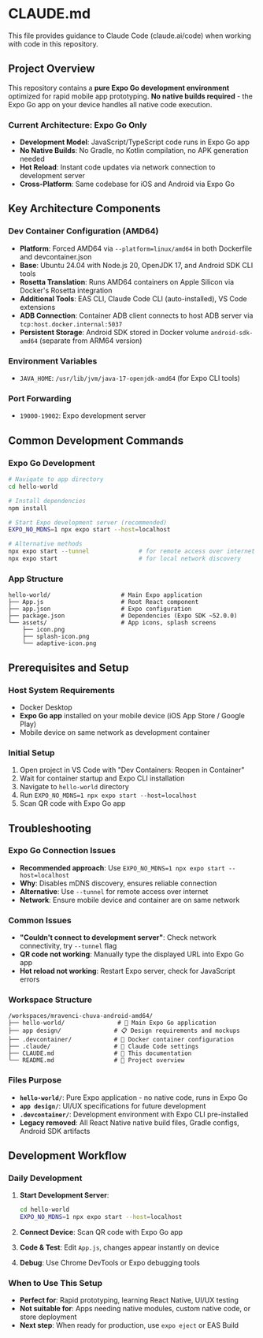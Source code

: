 # CLAUDE.md

This file provides guidance to Claude Code (claude.ai/code) when working with code in this repository.

## Project Overview

This repository contains a **pure Expo Go development environment** optimized for rapid mobile app prototyping. **No native builds required** - the Expo Go app on your device handles all native code execution.

### Current Architecture: Expo Go Only
- **Development Model**: JavaScript/TypeScript code runs in Expo Go app
- **No Native Builds**: No Gradle, no Kotlin compilation, no APK generation needed  
- **Hot Reload**: Instant code updates via network connection to development server
- **Cross-Platform**: Same codebase for iOS and Android via Expo Go

## Key Architecture Components

### Dev Container Configuration (AMD64)
- **Platform**: Forced AMD64 via `--platform=linux/amd64` in both Dockerfile and devcontainer.json
- **Base**: Ubuntu 24.04 with Node.js 20, OpenJDK 17, and Android SDK CLI tools
- **Rosetta Translation**: Runs AMD64 containers on Apple Silicon via Docker's Rosetta integration
- **Additional Tools**: EAS CLI, Claude Code CLI (auto-installed), VS Code extensions
- **ADB Connection**: Container ADB client connects to host ADB server via `tcp:host.docker.internal:5037`
- **Persistent Storage**: Android SDK stored in Docker volume `android-sdk-amd64` (separate from ARM64 version)

### Environment Variables
- `JAVA_HOME`: `/usr/lib/jvm/java-17-openjdk-amd64` (for Expo CLI tools)

### Port Forwarding
- `19000-19002`: Expo development server

## Common Development Commands

### Expo Go Development
```bash
# Navigate to app directory
cd hello-world

# Install dependencies
npm install

# Start Expo development server (recommended)
EXPO_NO_MDNS=1 npx expo start --host=localhost

# Alternative methods
npx expo start --tunnel              # for remote access over internet
npx expo start                       # for local network discovery
```

### App Structure
```
hello-world/                    # Main Expo application
├── App.js                      # Root React component
├── app.json                    # Expo configuration
├── package.json                # Dependencies (Expo SDK ~52.0.0)
└── assets/                     # App icons, splash screens
    ├── icon.png
    ├── splash-icon.png
    └── adaptive-icon.png
```

## Prerequisites and Setup

### Host System Requirements
- Docker Desktop
- **Expo Go app** installed on your mobile device (iOS App Store / Google Play)
- Mobile device on same network as development container

### Initial Setup
1. Open project in VS Code with "Dev Containers: Reopen in Container"
2. Wait for container startup and Expo CLI installation  
3. Navigate to `hello-world` directory
4. Run `EXPO_NO_MDNS=1 npx expo start --host=localhost`
5. Scan QR code with Expo Go app

## Troubleshooting

### Expo Go Connection Issues
- **Recommended approach**: Use `EXPO_NO_MDNS=1 npx expo start --host=localhost`  
- **Why**: Disables mDNS discovery, ensures reliable connection
- **Alternative**: Use `--tunnel` for remote access over internet
- **Network**: Ensure mobile device and container are on same network

### Common Issues
- **"Couldn't connect to development server"**: Check network connectivity, try `--tunnel` flag
- **QR code not working**: Manually type the displayed URL into Expo Go app
- **Hot reload not working**: Restart Expo server, check for JavaScript errors

### Workspace Structure
```
/workspaces/mravenci-chuva-android-amd64/
├── hello-world/               # 📱 Main Expo Go application
├── app design/               # 📋 Design requirements and mockups  
├── .devcontainer/            # 🐳 Docker container configuration
├── .claude/                  # 🤖 Claude Code settings
├── CLAUDE.md                 # 📖 This documentation
└── README.md                 # 📄 Project overview
```

### Files Purpose
- **`hello-world/`**: Pure Expo application - no native code, runs in Expo Go
- **`app design/`**: UI/UX specifications for future development
- **`.devcontainer/`**: Development environment with Expo CLI pre-installed  
- **Legacy removed**: All React Native native build files, Gradle configs, Android SDK artifacts

## Development Workflow

### Daily Development
1. **Start Development Server**:
   ```bash
   cd hello-world
   EXPO_NO_MDNS=1 npx expo start --host=localhost
   ```

2. **Connect Device**: Scan QR code with Expo Go app

3. **Code & Test**: Edit `App.js`, changes appear instantly on device

4. **Debug**: Use Chrome DevTools or Expo debugging tools

### When to Use This Setup
- **Perfect for**: Rapid prototyping, learning React Native, UI/UX testing
- **Not suitable for**: Apps needing native modules, custom native code, or store deployment
- **Next step**: When ready for production, use `expo eject` or EAS Build